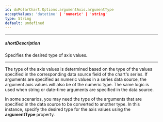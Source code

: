 ```yaml
---
id: dxPolarChart.Options.argumentAxis.argumentType
acceptValues: 'datetime' | 'numeric' | 'string'
type: String
default: undefined
---
```

---
##### shortDescription
Specifies the desired type of axis values.

---
The type of the axis values is determined based on the type of the values specified in the corresponding data source field of the chart's series. If arguments are specified as numeric values in a series data source, the argument axis values will also be of the numeric type. The same logic is used when string or date-time arguments are specified in the data source.

In some scenarios, you may need the type of the arguments that are specified in the data source to be converted to another type. In this instance, specify the desired type for the axis values using the **argumentType** property.
